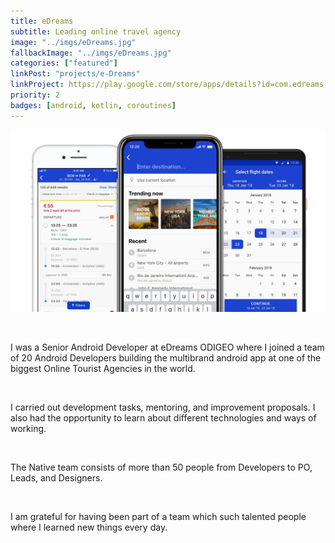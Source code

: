 ```yaml
---
title: eDreams
subtitle: Leading online travel agency
image: "../imgs/eDreams.jpg"
fallbackImage: "../imgs/eDreams.jpg"
categories: ["featured"]
linkPost: "projects/e-Dreams"
linkProject: https://play.google.com/store/apps/details?id=com.edreams.travel&hl=en_us
priority: 2
badges: [android, kotlin, coroutines]
---
```

![eDreams](../imgs/eDreamsHeader.jpg)

<p/>
&nbsp;

I was a Senior Android Developer at eDreams ODIGEO where I joined a team of 20 Android Developers building the multibrand android app at one of the biggest Online Tourist Agencies in the world.

 
<p/>
&nbsp;

I carried out development tasks, mentoring, and improvement proposals. I also had the opportunity to learn about different technologies and ways of working.

<p/>
&nbsp;

The Native team consists of more than 50 people from Developers to PO, Leads, and Designers.

<p/>
&nbsp;


I am grateful for having been part of a team which such talented people where I learned new things every day.

<p/>
&nbsp;


<!-- 
<p/>
&nbsp;

I am part of the team (`POD`) developing the bookingflow of the application.

<p/>
&nbsp;

Besides my day to day in the  `POD`, I carry overall Android tasks.

<p/>
&nbsp;

* Recently I was part of the team making the proof of concept of integrating Koin as our Dependency Injection Framework. 
* Now I am working on simplifing the styles and move to a modern Android Styling system using theming technics. -->


<p/>
&nbsp;

<p/>
&nbsp;

